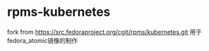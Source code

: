 # rpms-kubernetes
fork from https://src.fedoraproject.org/cgit/rpms/kubernetes.git
用于fedora_atomic镜像的制作
